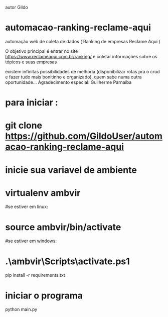  autor Gildo
# automacao-ranking-reclame-aqui
automação web de coleta de dados ( Ranking de empresas Reclame Aqui )

O objetivo principal é entrar no site https://www.reclameaqui.com.br/ranking/
e coletar informações sobre os tópicos e suas empresas


existem infinitas possibilidades de melhoria (disponibilizar rotas pra o crud e fazer tudo mais bonitinho e organizado), quem sabe numa outra oportunidade...
Agradecimento especial: Guilherme Parnaíba

# para iniciar :
# git clone https://github.com/GildoUser/automacao-ranking-reclame-aqui

# inicie sua variavel de ambiente 
# virtualenv ambvir

#se estiver em linux:
  # source ambvir/bin/activate 
#se estiver em windows:
  # .\ambvir\Scripts\activate.ps1

pip install -r requirements.txt

# iniciar o programa
python main.py
  
